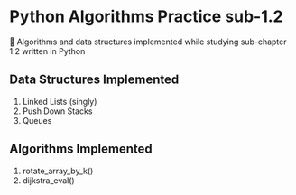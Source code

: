 # Python Algorithms Practice sub-1.2
🐍 Algorithms and data structures implemented while studying sub-chapter 1.2 written in Python

## Data Structures Implemented
1. Linked Lists (singly)
2. Push Down Stacks
3. Queues

## Algorithms Implemented
1. rotate_array_by_k()
2. dijkstra_eval()
